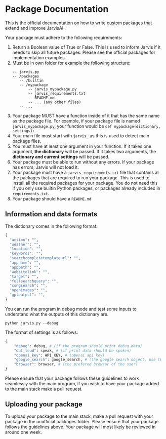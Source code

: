 # Package Documentation

This is the official documentation on how to write custom packages that extend and improve JarvisAI.

Your package must adhere to the following requirements:

1. Return a Boolean value of True or False. This is used to inform Jarvis if it needs to skip all future packages. Please see the official packages for implementation examples.
2. Must be in own folder for example the following structure:
    ```
    -- jarvis.py
    -- /packages
       -- /builtin
       -- /mypackage
           -- jarvis_mypackage.py
           -- jarvis_requirements.txt
           -- README.md
           -- ... (any other files)
       -- ...
    ```
3. Your package MUST have a function inside of it that has the same name as the package file. For example, if your package file is named `jarvis_mypackage.py`, your function would be `def mypackage(dictionary, settings):`
4. Your main file must start with `jarvis_` as this is used to detect main package files.
5. You must have at least one argument in your function. If it takes one argument, **the dictionary** will be passed. If it takes two arguments, the **dictionary and current settings** will be passed.
6. Your package must be able to run without any errors. If your package has errors, Jarvis will not load it.
7. Your package must have a `jarvis_requirements.txt` file that contains all the packages that are required to run your package. This is used to install all the required packages for your package. You do not need this if you only use builtin Python packages, or packages already included in `requirements.txt`.
8. Your package should have a `README.md`

## Information and data formats
The dictionary comes in the following format:
```py
{
  "action": "",
  "weather": "",
  "location": "",
  "keywords": "",
  "searchcompletetemplateurl": "",
  "appname": "",
  "apppath": "",
  "websitelink": "",
  "target": "",
  "fullsearchquery": "",
  "songsearch": "",
  "openimages": "",
  "gptoutput": "",
}
```

You can run the program in debug mode and test some inputs to understand what the outputs of this dictionary are.

```
python jarvis.py --debug
```

The format of settings is as follows:
```py
{
    "debug": debug, # (if the program should print debug data)
    "out_loud": speak, # (if print data should be spoken)
    "openai_key": API_KEY, # (openai api key)
    "google_search": google_search, # (the google search object, use this to get links and data from the internet)
    "browser": browser, # (the prefered browser of the user)
}
```
Please ensure that your package follows these guidelines to work seamlessly with the main program, if you wish to have your package added to the main stack make a pull request.
## Uploading your package
To upload your package to the main stack, make a pull request with your package in the unofficial packages folder. Please ensure that your package follows the guidelines above. Your package will most likely be reviewed in around one week.
